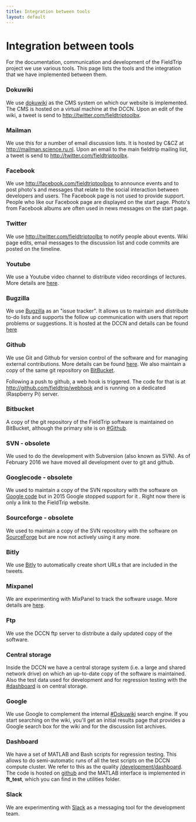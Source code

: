 ```yaml
---
title: Integration between tools
layout: default
---
```


# Integration between tools

For the documentation, communication and development of the FieldTrip project we use various tools. This page lists the tools and the integration that we have implemented between them.

### Dokuwiki

We use [dokuwiki](http://dokuwiki.org/) as the CMS system on which our website is implemented. The CMS is hosted on a virtual machine at the DCCN. Upon an edit of the wiki, a tweet is send to http://twitter.com/fieldtriptoolbx.

### Mailman

We use this for a number of email discussion lists. It is hosted by C&CZ at http://mailman.science.ru.nl. Upon an email to the main fieldtrip mailing list, a tweet is send to http://twitter.com/fieldtriptoolbx.

### Facebook

We use http://facebook.com/fieldtriptoolbox to announce events and to post photo's and messages that relate to the social interaction between developers and users. The Facebook page is not used to provide support. People who like our Facebook page are displayed on the start page. Photo's from Facebook albums are often used in news messages on the start page.

### Twitter

We use http://twitter.com/fieldtriptoolbx to notify people about events. Wiki page edits, email messages to the discussion list and code commits are posted on the timeline.

### Youtube

We use a Youtube video channel to distribute video recordings of lectures. More details are [here](/video).

### Bugzilla

We use [Bugzilla](http://www.bugzilla.org) as an "issue tracker". It allows us to maintain and distribute to-do lists and supports the follow up communication with users that report problems or suggestions. It is hosted at the DCCN and details can be found [here](/bugzilla)

### Github

We use Git and Github for version control of the software and for managing external contributions.  More details can be found [here](/development/git). We also maintain a copy of the same git repository on [BitBucket](/#bitbucket).

Following a push to github, a web hook is triggered. The code for that is at http://github.com/fieldtrip/webhook and is running on a dedicated (Raspberry Pi) server.

### Bitbucket

A copy of the git repository of the FieldTrip software is maintained on BitBucket, although the primary site is on [#Github](/#Github).

### SVN - obsolete

We used to do the development with Subversion (also known as SVN). As of February 2016 we have moved all development over to git and github.

### Googlecode - obsolete

We used to maintain a copy of the SVN repository with the software on [Google code](http://code.google.com/p/fieldtrip) but in 2015 Google stopped support for it . Right now there is only a link to the FieldTrip website.

### Sourceforge - obsolete

We used to maintain a copy of the SVN repository with the software on [SourceForge](https://sourceforge.net/projects/fieldtrip/) but are now not actively using it any more.

### Bitly

We use [Bitly](https://bitly.com) to automatically create short URLs that are included in the tweets.
### Mixpanel

We are experimenting with MixPanel to track the software usage. More details are [here](/faq/tracking).

### Ftp

We use the DCCN ftp server to distribute a daily updated copy of the software.

### Central storage

Inside the DCCN we have a central storage system (i.e. a large and shared network drive) on which an up-to-date copy of the software is maintained. Also the test data used for development and for regression testing with the [#dashboard](/#dashboard) is on central storage.
### Google

We use Google to complement the internal [#Dokuwiki](/#Dokuwiki) search engine. If you start searching on the wiki, you'll get an initial results page that provides a Google search box for the wiki and for the discussion list archives.

### Dashboard

We have a set of MATLAB and Bash scripts for regression testing. This allows to do semi-automatic runs of all the test scripts on the DCCN compute cluster. We refer to this as the quality [/development/dashboard](/development/dashboard). The code is hosted on [github](https://github.com/fieldtrip/dashboard) and the MATLAB interface is implemented in **ft_test**, which you can find in the utilities folder.
### Slack

We are experimenting with [Slack](https://slack.com) as a messaging tool for the development team.
